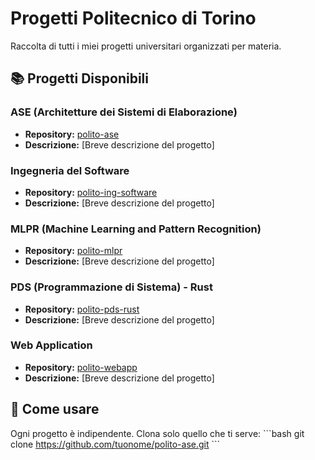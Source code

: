 # Progetti Politecnico di Torino

Raccolta di tutti i miei progetti universitari organizzati per materia.

## 📚 Progetti Disponibili

### ASE (Architetture dei Sistemi di Elaborazione)
- **Repository:** [polito-ase](https://github.com/tuonome/polito-ase)
- **Descrizione:** [Breve descrizione del progetto]

### Ingegneria del Software
- **Repository:** [polito-ing-software](https://github.com/tuonome/polito-ing-software)
- **Descrizione:** [Breve descrizione del progetto]

### MLPR (Machine Learning and Pattern Recognition)
- **Repository:** [polito-mlpr](https://github.com/tuonome/polito-mlpr)
- **Descrizione:** [Breve descrizione del progetto]

### PDS (Programmazione di Sistema) - Rust
- **Repository:** [polito-pds-rust](https://github.com/tuonome/polito-pds-rust)
- **Descrizione:** [Breve descrizione del progetto]

### Web Application
- **Repository:** [polito-webapp](https://github.com/tuonome/polito-webapp)
- **Descrizione:** [Breve descrizione del progetto]

## 🚀 Come usare
Ogni progetto è indipendente. Clona solo quello che ti serve:
\`\`\`bash
git clone https://github.com/tuonome/polito-ase.git
\`\`\`
